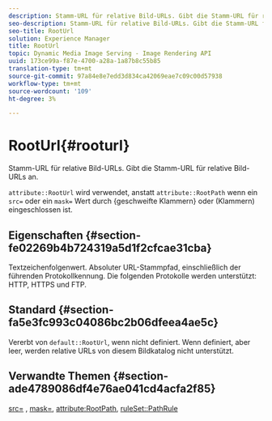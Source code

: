 ```yaml
---
description: Stamm-URL für relative Bild-URLs. Gibt die Stamm-URL für relative Bild-URLs an.
seo-description: Stamm-URL für relative Bild-URLs. Gibt die Stamm-URL für relative Bild-URLs an.
seo-title: RootUrl
solution: Experience Manager
title: RootUrl
topic: Dynamic Media Image Serving - Image Rendering API
uuid: 173ce99a-f87e-4700-a28a-1a87b8c55b85
translation-type: tm+mt
source-git-commit: 97a84e8e7edd3d834ca42069eae7c09c00d57938
workflow-type: tm+mt
source-wordcount: '109'
ht-degree: 3%

---
```



# RootUrl{#rooturl}

Stamm-URL für relative Bild-URLs. Gibt die Stamm-URL für relative Bild-URLs an.

`attribute::RootUrl` wird verwendet, anstatt  `attribute::RootPath` wenn ein  `src=` oder ein  `mask=` Wert durch {geschweifte Klammern} oder (Klammern) eingeschlossen ist.

## Eigenschaften {#section-fe02269b4b724319a5d1f2cfcae31cba}

Textzeichenfolgenwert. Absoluter URL-Stammpfad, einschließlich der führenden Protokollkennung. Die folgenden Protokolle werden unterstützt: HTTP, HTTPS und FTP.

## Standard {#section-fa5e3fc993c04086bc2b06dfeea4ae5c}

Vererbt von `default::RootUrl`, wenn nicht definiert. Wenn definiert, aber leer, werden relative URLs von diesem Bildkatalog nicht unterstützt.

## Verwandte Themen {#section-ade4789086df4e76ae041cd4acfa2f85}

[src=](../../../../../is-api/http-ref/image-serving-api-ref/c-http-protocol-reference/c-command-reference/r-src.md#reference-f6506637778c4c69bf106a7924a91ab1) ,  [mask=](../../../../../is-api/http-ref/image-serving-api-ref/c-http-protocol-reference/c-command-reference/r-mask.md#reference-922254e027404fb890b850e2723ee06e),  [attribute:RootPath](../../../../../is-api/image-catalog/image-serving-api-ref/c-image-catalog-reference/c-attributes-reference/r-rootpath.md#reference-17d57e5967be403b8408fa7214017494),  [ruleSet::PathRule](../../../../../is-api/image-catalog/image-serving-api-ref/c-image-catalog-reference/c-rule-set-reference/c-rule-set-reference.md#concept-3e5058cf3507470b82cac638df23ea8e)
